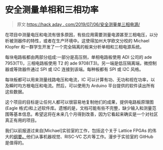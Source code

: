 # 安全测量单相和三相功率

> 原文:[https://hack aday . com/2019/07/06/安全测量单三相电源/](https://hackaday.com/2019/07/06/safely-measuring-single-and-three-phase-power/)

在项目中测量电压和电流有很多原因，有些应用需要测量电源甚至三相电压，以分析被测器件的特性，或者在生产环境中。这使得加州大学欧文分校的 Michael Klopfer 和一群学生开发了一个完全隔离的板来分析单相和三相电源系统。

每块电路板都由两部分组成:一部分是高压侧，单相电路板使用 ADI 公司的 ade 7953(T1)，三相电路板使用 T2 的 ade 9708(T3)。另一端是低压隔离端，微控制器或等效器件通过 SPI 或 I2C 连接到该端。每种板都有 SPI 或 I2C 风格。

每块板都可以用来测量线路电压和电流，IC 可以计算有功、无功和视在功率，以及瞬时均方根电压和电流。然后，可以使用为 Arduino 平台提供的软件读出所有这些数据。

这个项目的目标是让任何人都可以很容易地复制他们的成果，提供电路板原理图(Eagle 格式)和上述软件库。遗憾的是，文档可能有些不完整，缺少输入和测量范围等基本信息。希望这将在未来几个月得到改善，因为它看起来确实是一个对社区真正有用的项目。

我们以前报道过来自[Michael]实验室的工作，包括这个关于 Lattice FPGAs 的伟大的[纲要。](https://hackaday.com/2018/09/27/three-part-deep-dive-explains-lattice-ice40-fpga-details/)他们从事机器视觉、RISC-VC 芯片等工作。漫步于实验室的 GitHub 是值得的。